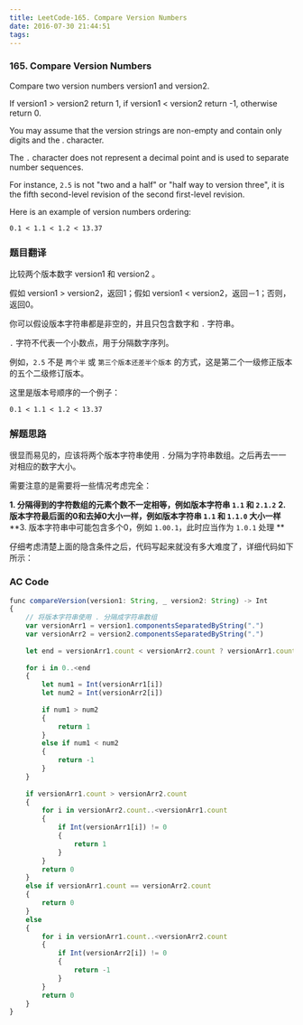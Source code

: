 ```yaml
---
title: LeetCode-165. Compare Version Numbers
date: 2016-07-30 21:44:51
tags:
---
```


### 165. Compare Version Numbers

Compare two version numbers version1 and version2.

If version1 > version2 return 1, if version1 < version2 return -1, otherwise return 0.

You may assume that the version strings are non-empty and contain only digits and the . character.

The `.` character does not represent a decimal point and is used to separate number sequences.

For instance, `2.5` is not "two and a half" or "half way to version three", it is the fifth second-level revision of the second first-level revision.

Here is an example of version numbers ordering:

```
0.1 < 1.1 < 1.2 < 13.37
```

### 题目翻译

比较两个版本数字 version1 和 version2 。

假如 version1 > version2，返回1；假如 version1 < version2，返回－1；否则，返回0。

你可以假设版本字符串都是非空的，并且只包含数字和 `.` 字符串。

`.` 字符不代表一个小数点，用于分隔数字序列。

例如，`2.5` 不是 `两个半` 或 `第三个版本还差半个版本` 的方式，这是第二个一级修正版本的五个二级修订版本。

这里是版本号顺序的一个例子：

```
0.1 < 1.1 < 1.2 < 13.37
```

### 解题思路

很显而易见的，应该将两个版本字符串使用 `.` 分隔为字符串数组。之后再去一一对相应的数字大小。

需要注意的是需要将一些情况考虑完全：

**1. 分隔得到的字符数组的元素个数不一定相等，例如版本字符串 `1.1` 和 `2.1.2`**
**2. 版本字符最后面的0和去掉0大小一样，例如版本字符串 `1.1` 和 `1.1.0` 大小一样**
**3. 版本字符串中可能包含多个0，例如 `1.00.1`，此时应当作为 `1.0.1` 处理 **

仔细考虑清楚上面的隐含条件之后，代码写起来就没有多大难度了，详细代码如下所示：

### AC Code

```javascript
func compareVersion(version1: String, _ version2: String) -> Int
{
	// 将版本字符串使用 . 分隔成字符串数组 
    var versionArr1 = version1.componentsSeparatedByString(".")
    var versionArr2 = version2.componentsSeparatedByString(".")
    
    let end = versionArr1.count < versionArr2.count ? versionArr1.count : versionArr2.count
    
    for i in 0..<end
    {
        let num1 = Int(versionArr1[i])
        let num2 = Int(versionArr2[i])
        
        if num1 > num2
        {
            return 1
        }
        else if num1 < num2
        {
            return -1
        }
    }
    
    if versionArr1.count > versionArr2.count
    {
        for i in versionArr2.count..<versionArr1.count
        {
            if Int(versionArr1[i]) != 0
            {
                return 1
            }
        }
        return 0
    }
    else if versionArr1.count == versionArr2.count
    {
        return 0
    }
    else
    {
        for i in versionArr1.count..<versionArr2.count
        {
            if Int(versionArr2[i]) != 0
            {
                return -1
            }
        }
        return 0
    }
}
```